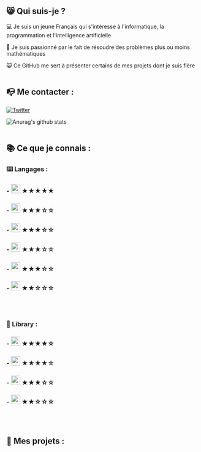
## 😸 Qui suis-je ?

💻 Je suis un jeune Français qui s'intéresse à l'informatique, la programmation et l'intelligence artificielle 

🔎 Je suis passionné par le fait de résoudre des problèmes plus ou moins mathématiques 

😺 Ce GitHub me sert à présenter certains de mes projets dont je suis fière 
<br><br>

## 📭 Me contacter :

[![Twitter](https://en.wikipedia.org/wiki/Twitter#/media/File:Twitter_Logo_as_of_2021.svg)](https://twitter.com/Chlouis_py)

![Anurag's github stats](https://github-readme-stats.vercel.app/api?username=chlouispy&hide=issues&show_icons=true)
<br><br>

## 📚 Ce que je connais :

### ⌨️ Langages :

 ### - <img src="https://upload.wikimedia.org/wikipedia/commons/c/c3/Python-logo-notext.svg" width=24px> ★★★★★
 ### - <img src="https://upload.wikimedia.org/wikipedia/commons/thumb/9/99/Unofficial_JavaScript_logo_2.svg/1024px-Unofficial_JavaScript_logo_2.svg.png" width=24px> ★★★☆☆
 ### - <img src="https://upload.wikimedia.org/wikipedia/commons/thumb/0/05/Go_Logo_Blue.svg/1920px-Go_Logo_Blue.svg.png" height=24px> ★★★☆☆
 ### - <img src="https://www.britefish.net/wp-content/uploads/2019/07/logo-c-1.png" height=24px> ★★★☆☆
 ### - <img src="https://upload.wikimedia.org/wikipedia/commons/6/61/HTML5_logo_and_wordmark.svg" height=24px> ★★★☆☆
 ### - <img src="https://upload.wikimedia.org/wikipedia/commons/d/d5/CSS3_logo_and_wordmark.svg" height=24px> ★★☆☆☆
<br><br>

### 📖 Library :

 ### - <img src="https://upload.wikimedia.org/wikipedia/commons/a/ae/Keras_logo.svg" height=24px> ★★★★☆
 ### - <img src="https://user-images.githubusercontent.com/50221806/86498201-a8bd8680-bd39-11ea-9d08-66b610a8dc01.png" height=24px> ★★★★☆
 ### - <img src="https://upload.wikimedia.org/wikipedia/commons/2/2d/Tensorflow_logo.svg" height=24px> ★★★☆☆
 ### - <img src="https://pytorch.org/assets/images/pytorch-logo.png" height=24px> ★★☆☆☆
<br><br>

## 📂 Mes projets :
